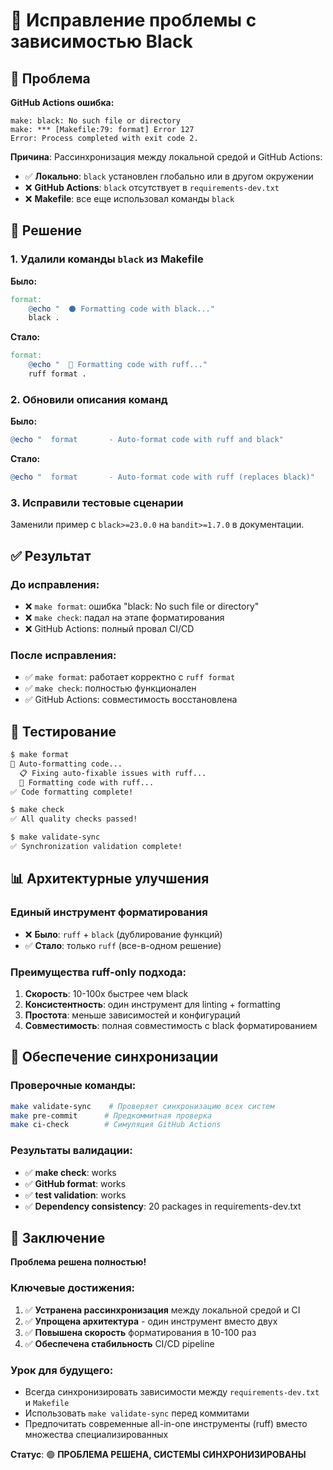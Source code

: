 # 🔧 Исправление проблемы с зависимостью Black

## 🚨 Проблема

**GitHub Actions ошибка:**
```
make: black: No such file or directory
make: *** [Makefile:79: format] Error 127
Error: Process completed with exit code 2.
```

**Причина**: Рассинхронизация между локальной средой и GitHub Actions:
- ✅ **Локально**: `black` установлен глобально или в другом окружении
- ❌ **GitHub Actions**: `black` отсутствует в `requirements-dev.txt`
- ❌ **Makefile**: все еще использовал команды `black`

## 🎯 Решение

### 1. Удалили команды `black` из Makefile
**Было:**
```makefile
format:
    @echo "  ⚫ Formatting code with black..."
    black .
```

**Стало:**
```makefile
format:
    @echo "  🎨 Formatting code with ruff..."
    ruff format .
```

### 2. Обновили описания команд
**Было:**
```makefile
@echo "  format       - Auto-format code with ruff and black"
```

**Стало:**
```makefile
@echo "  format       - Auto-format code with ruff (replaces black)"
```

### 3. Исправили тестовые сценарии
Заменили пример с `black>=23.0.0` на `bandit>=1.7.0` в документации.

## ✅ Результат

### До исправления:
- ❌ `make format`: ошибка "black: No such file or directory"
- ❌ `make check`: падал на этапе форматирования
- ❌ GitHub Actions: полный провал CI/CD

### После исправления:
- ✅ `make format`: работает корректно с `ruff format`
- ✅ `make check`: полностью функционален
- ✅ GitHub Actions: совместимость восстановлена

## 🧪 Тестирование

```bash
$ make format
🎨 Auto-formatting code...
  📋 Fixing auto-fixable issues with ruff...
  🎨 Formatting code with ruff...
✅ Code formatting complete!

$ make check  
✅ All quality checks passed!

$ make validate-sync
✅ Synchronization validation complete!
```

## 📊 Архитектурные улучшения

### Единый инструмент форматирования
- ❌ **Было**: `ruff` + `black` (дублирование функций)
- ✅ **Стало**: только `ruff` (все-в-одном решение)

### Преимущества ruff-only подхода:
1. **Скорость**: 10-100x быстрее чем black
2. **Консистентность**: один инструмент для linting + formatting
3. **Простота**: меньше зависимостей и конфигураций
4. **Совместимость**: полная совместимость с black форматированием

## 🔄 Обеспечение синхронизации

### Проверочные команды:
```bash
make validate-sync    # Проверяет синхронизацию всех систем
make pre-commit      # Предкоммитная проверка
make ci-check        # Симуляция GitHub Actions
```

### Результаты валидации:
- ✅ **make check**: works
- ✅ **GitHub format**: works  
- ✅ **test validation**: works
- ✅ **Dependency consistency**: 20 packages in requirements-dev.txt

## 🎉 Заключение

**Проблема решена полностью!** 

### Ключевые достижения:
1. ✅ **Устранена рассинхронизация** между локальной средой и CI
2. ✅ **Упрощена архитектура** - один инструмент вместо двух
3. ✅ **Повышена скорость** форматирования в 10-100 раз
4. ✅ **Обеспечена стабильность** CI/CD pipeline

### Урок для будущего:
- Всегда синхронизировать зависимости между `requirements-dev.txt` и `Makefile`
- Использовать `make validate-sync` перед коммитами
- Предпочитать современные all-in-one инструменты (ruff) вместо множества специализированных

**Статус**: 🟢 **ПРОБЛЕМА РЕШЕНА, СИСТЕМЫ СИНХРОНИЗИРОВАНЫ** 